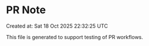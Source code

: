 # PR Note

Created at: Sat 18 Oct 2025 22:32:25 UTC

This file is generated to support testing of PR workflows.
